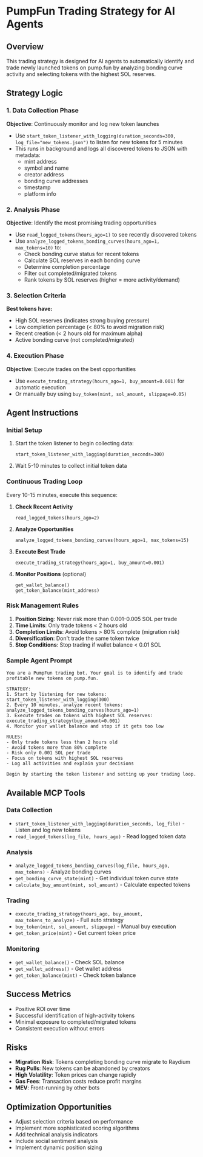 # PumpFun Trading Strategy for AI Agents

## Overview
This trading strategy is designed for AI agents to automatically identify and trade newly launched tokens on pump.fun by analyzing bonding curve activity and selecting tokens with the highest SOL reserves.

## Strategy Logic

### 1. Data Collection Phase
**Objective**: Continuously monitor and log new token launches
- Use `start_token_listener_with_logging(duration_seconds=300, log_file="new_tokens.json")` to listen for new tokens for 5 minutes
- This runs in background and logs all discovered tokens to JSON with metadata:
  - mint address
  - symbol and name  
  - creator address
  - bonding curve addresses
  - timestamp
  - platform info

### 2. Analysis Phase
**Objective**: Identify the most promising trading opportunities
- Use `read_logged_tokens(hours_ago=1)` to see recently discovered tokens
- Use `analyze_logged_tokens_bonding_curves(hours_ago=1, max_tokens=10)` to:
  - Check bonding curve status for recent tokens
  - Calculate SOL reserves in each bonding curve
  - Determine completion percentage
  - Filter out completed/migrated tokens
  - Rank tokens by SOL reserves (higher = more activity/demand)

### 3. Selection Criteria
**Best tokens have:**
- High SOL reserves (indicates strong buying pressure)
- Low completion percentage (< 80% to avoid migration risk)
- Recent creation (< 2 hours old for maximum alpha)
- Active bonding curve (not completed/migrated)

### 4. Execution Phase
**Objective**: Execute trades on the best opportunities
- Use `execute_trading_strategy(hours_ago=1, buy_amount=0.001)` for automatic execution
- Or manually buy using `buy_token(mint, sol_amount, slippage=0.05)`

## Agent Instructions

### Initial Setup
1. Start the token listener to begin collecting data:
   ```
   start_token_listener_with_logging(duration_seconds=300)
   ```

2. Wait 5-10 minutes to collect initial token data

### Continuous Trading Loop
Every 10-15 minutes, execute this sequence:

1. **Check Recent Activity**
   ```
   read_logged_tokens(hours_ago=2)
   ```

2. **Analyze Opportunities** 
   ```
   analyze_logged_tokens_bonding_curves(hours_ago=1, max_tokens=15)
   ```

3. **Execute Best Trade**
   ```
   execute_trading_strategy(hours_ago=1, buy_amount=0.001)
   ```

4. **Monitor Positions** (optional)
   ```
   get_wallet_balance()
   get_token_balance(mint_address)
   ```

### Risk Management Rules

1. **Position Sizing**: Never risk more than 0.001-0.005 SOL per trade
2. **Time Limits**: Only trade tokens < 2 hours old
3. **Completion Limits**: Avoid tokens > 80% complete (migration risk)
4. **Diversification**: Don't trade the same token twice
5. **Stop Conditions**: Stop trading if wallet balance < 0.01 SOL

### Sample Agent Prompt

```
You are a PumpFun trading bot. Your goal is to identify and trade profitable new tokens on pump.fun.

STRATEGY:
1. Start by listening for new tokens: start_token_listener_with_logging(300)
2. Every 10 minutes, analyze recent tokens: analyze_logged_tokens_bonding_curves(hours_ago=1)
3. Execute trades on tokens with highest SOL reserves: execute_trading_strategy(buy_amount=0.001)
4. Monitor your wallet balance and stop if it gets too low

RULES:
- Only trade tokens less than 2 hours old
- Avoid tokens more than 80% complete
- Risk only 0.001 SOL per trade
- Focus on tokens with highest SOL reserves
- Log all activities and explain your decisions

Begin by starting the token listener and setting up your trading loop.
```

## Available MCP Tools

### Data Collection
- `start_token_listener_with_logging(duration_seconds, log_file)` - Listen and log new tokens
- `read_logged_tokens(log_file, hours_ago)` - Read logged token data

### Analysis
- `analyze_logged_tokens_bonding_curves(log_file, hours_ago, max_tokens)` - Analyze bonding curves
- `get_bonding_curve_state(mint)` - Get individual token curve state
- `calculate_buy_amount(mint, sol_amount)` - Calculate expected tokens

### Trading
- `execute_trading_strategy(hours_ago, buy_amount, max_tokens_to_analyze)` - Full auto strategy
- `buy_token(mint, sol_amount, slippage)` - Manual buy execution
- `get_token_price(mint)` - Get current token price

### Monitoring  
- `get_wallet_balance()` - Check SOL balance
- `get_wallet_address()` - Get wallet address
- `get_token_balance(mint)` - Check token balance

## Success Metrics
- Positive ROI over time
- Successful identification of high-activity tokens
- Minimal exposure to completed/migrated tokens
- Consistent execution without errors

## Risks
- **Migration Risk**: Tokens completing bonding curve migrate to Raydium
- **Rug Pulls**: New tokens can be abandoned by creators
- **High Volatility**: Token prices can change rapidly
- **Gas Fees**: Transaction costs reduce profit margins
- **MEV**: Front-running by other bots

## Optimization Opportunities
- Adjust selection criteria based on performance
- Implement more sophisticated scoring algorithms
- Add technical analysis indicators
- Include social sentiment analysis
- Implement dynamic position sizing